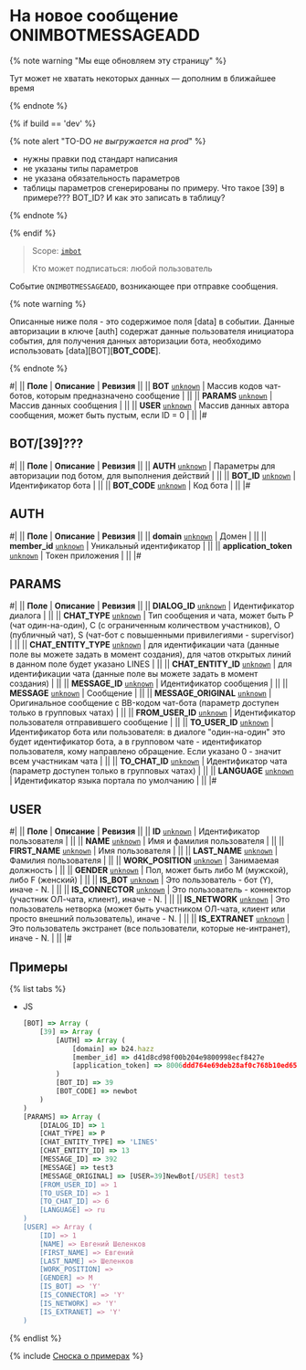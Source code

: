 # На новое сообщение ONIMBOTMESSAGEADD

{% note warning "Мы еще обновляем эту страницу" %}

Тут может не хватать некоторых данных — дополним в ближайшее время

{% endnote %}

{% if build == 'dev' %}

{% note alert "TO-DO _не выгружается на prod_" %}

- нужны правки под стандарт написания
- не указаны типы параметров
- не указана обязательность параметров
- таблицы параметров сгенерированы по примеру. Что такое [39] в примере??? BOT_ID? И как это записать в таблицу?

{% endnote %}

{% endif %}

> Scope: [`imbot`](../../../scopes/permissions.md)
>
> Кто может подписаться: любой пользователь

Событие `ONIMBOTMESSAGEADD`, возникающее при отправке сообщения.

{% note warning %}

Описанные ниже поля - это содержимое поля [data] в событии. Данные авторизации в ключе [auth] содержат данные пользователя инициатора события, для получения данных авторизации бота, необходимо использовать [data][BOT][__BOT_CODE__].

{% endnote %}

#|
|| **Поле** | **Описание** | **Ревизия** ||
|| **BOT** 
[`unknown`](../../../data-types.md) | Массив кодов чат-ботов, которым предназначено сообщение | ||
|| **PARAMS** 
[`unknown`](../../../data-types.md) | Массив данных сообщения | ||
|| **USER** 
[`unknown`](../../../data-types.md) | Массив данных автора сообщения, может быть пустым, если ID = 0 | ||
|#

## BOT/[39]???

#|
|| **Поле** | **Описание** | **Ревизия** ||
|| **AUTH** 
[`unknown`](../../../data-types.md) | Параметры для авторизации под ботом, для выполнения действий | ||
|| **BOT_ID** 
[`unknown`](../../../data-types.md) | Идентификатор бота | ||
|| **BOT_CODE** 
[`unknown`](../../../data-types.md) | Код бота | ||
|#

## AUTH

#|
|| **Поле** | **Описание** | **Ревизия** ||
|| **domain** 
[`unknown`](../../../data-types.md) | Домен | ||
|| **member_id** 
[`unknown`](../../../data-types.md) | Уникальный идентификатор | ||
|| **application_token** 
[`unknown`](../../../data-types.md) | Токен приложения | ||
|#

## PARAMS

#|
|| **Поле** | **Описание** | **Ревизия** ||
|| **DIALOG_ID** 
[`unknown`](../../../data-types.md) | Идентификатор диалога | ||
|| **CHAT_TYPE** 
[`unknown`](../../../data-types.md) | Тип сообщения и чата, может быть P (чат один-на-один), C (с ограниченным количеством участников), O (публичный чат), S (чат-бот с повышенными привилегиями - supervisor) | ||
|| **CHAT_ENTITY_TYPE** 
[`unknown`](../../../data-types.md) | для идентификации чата (данные поле вы можете задать в момент создания), для чатов открытых линий в данном поле будет указано LINES | ||
|| **CHAT_ENTITY_ID** 
[`unknown`](../../../data-types.md) | для идентификации чата (данные поле вы можете задать в момент создания) | ||
|| **MESSAGE_ID** 
[`unknown`](../../../data-types.md) | Идентификатор сообщения | ||
|| **MESSAGE** 
[`unknown`](../../../data-types.md) | Сообщение | ||
|| **MESSAGE_ORIGINAL** 
[`unknown`](../../../data-types.md) | Оригинальное сообщение с BB-кодом чат-бота (параметр доступен только в групповых чатах) | ||
|| **FROM_USER_ID** 
[`unknown`](../../../data-types.md) | Идентификатор пользователя отправившего сообщение | ||
|| **TO_USER_ID** 
[`unknown`](../../../data-types.md) | Идентификатор бота или пользователя: в диалоге "один-на-один" это будет идентификатор бота, а в групповом чате - идентификатор пользователя, кому направлено обращение. Если указано 0 - значит всем участникам чата | ||
|| **TO_CHAT_ID** 
[`unknown`](../../../data-types.md) | Идентификатор чата (параметр доступен только в групповых чатах) | ||
|| **LANGUAGE** 
[`unknown`](../../../data-types.md) | Идентификатор языка портала по умолчанию | ||
|#

## USER

#|
|| **Поле** | **Описание** | **Ревизия** ||
|| **ID** 
[`unknown`](../../../data-types.md) | Идентификатор пользователя | ||
|| **NAME** 
[`unknown`](../../../data-types.md) | Имя и фамилия пользователя | ||
|| **FIRST_NAME** 
[`unknown`](../../../data-types.md) | Имя пользователя | ||
|| **LAST_NAME** 
[`unknown`](../../../data-types.md) | Фамилия пользователя | ||
|| **WORK_POSITION** 
[`unknown`](../../../data-types.md) | Занимаемая должность | ||
|| **GENDER** 
[`unknown`](../../../data-types.md) | Пол, может быть либо M (мужской), либо F (женский) | ||
|| **IS_BOT** 
[`unknown`](../../../data-types.md) | Это пользователь - бот (Y), иначе - N. | ||
|| **IS_CONNECTOR** 
[`unknown`](../../../data-types.md) | Это пользователь - коннектор (участник ОЛ-чата, клиент), иначе - N. | ||
|| **IS_NETWORK** 
[`unknown`](../../../data-types.md) | Это пользователь нетворка (может быть участником ОЛ-чата, клиент или просто внешний пользователь), иначе - N. | ||
|| **IS_EXTRANET** 
[`unknown`](../../../data-types.md) | Это пользователь экстранет (все пользователи, которые не-интранет), иначе - N. | ||
|#

## Примеры

{% list tabs %}

- JS

    ```js
    [BOT] => Array (
        [39] => Array (
            [AUTH] => Array (
                [domain] => b24.hazz
                [member_id] => d41d8cd98f00b204e9800998ecf8427e
                [application_token] => 8006ddd764e69deb28af0c768b10ed65
            )
            [BOT_ID] => 39    
            [BOT_CODE] => newbot
        )
    )
    [PARAMS] => Array (
        [DIALOG_ID] => 1    
        [CHAT_TYPE] => P    
        [CHAT_ENTITY_TYPE] => 'LINES'    
        [CHAT_ENTITY_ID] => 13    
        [MESSAGE_ID] => 392
        [MESSAGE] => test3
        [MESSAGE_ORIGINAL] => [USER=39]NewBot[/USER] test3
        [FROM_USER_ID] => 1
        [TO_USER_ID] => 1
        [TO_CHAT_ID] => 6
        [LANGUAGE] => ru    
    )
    [USER] => Array (
        [ID] => 1
        [NAME] => Евгений Шеленков
        [FIRST_NAME] => Евгений
        [LAST_NAME] => Шеленков
        [WORK_POSITION] =>
        [GENDER] => M
        [IS_BOT] => 'Y'
        [IS_CONNECTOR] => 'Y'
        [IS_NETWORK] => 'Y'
        [IS_EXTRANET] => 'Y'
    )
    ```

{% endlist %}

{% include [Сноска о примерах](../../../../_includes/examples.md) %}

